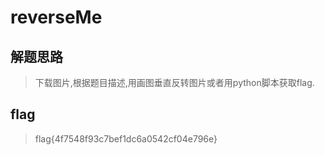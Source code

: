 # reverseMe

## 解题思路

> 下载图片,根据题目描述,用画图垂直反转图片或者用python脚本获取flag.

## flag

> flag{4f7548f93c7bef1dc6a0542cf04e796e}
